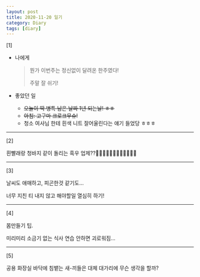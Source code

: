 ```yaml
---
layout: post
title: 2020-11-20 일기
category: Diary
tags: [diary]
---
```


[1]

- 나에게

    > 뭔가 이번주는 정신없이 달려온 한주였다!
    >
    > 주말 잘 쉬기!

    

- 좋았던 일

  - ~~오늘이 딱 병특 남은 날짜 1년 되는날! ㅎㅎ~~
  - ~~아침: 고구마 크로크무슈!~~
  - 청소 여사님 한테 흰색 니트 잘어울린다는 얘기 들었당 ㅎㅎㅎ



---

[2]

흰빨래랑 청바지 같이 돌리는 흑우 업제??🙋‍♂️🙋‍♂️🙋‍♂️🙋‍♂️🙋‍♂️🙋‍♂️



---

[3]

날씨도 애매하고, 피곤한것 같기도...

너무 지친 티 내지 않고 해야할일 열심히 하기!



---

[4]

몸만들기 팁.

미리미리 소금기 없는 식사 연습 안하면 괴로워짐...



---

[5]

공용 화장실 바닥에 침뱉는 새-끼들은 대체 대가리에 무슨 생각을 할까?